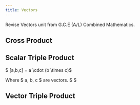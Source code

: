 ```yaml
---
title: Vectors
---
```


Revise Vectors unit from G.C.E (A/L) Combined Mathematics.

## Cross Product

## Scalar Triple Product

$ [a,b,c] = a \cdot (b \times c)$

Where $ a, b, c $ are vectors. $ $

## Vector Triple Product
